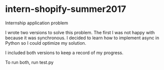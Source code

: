 # intern-shopify-summer2017
Internship application problem

I wrote two versions to solve this problem. The first I was not happy with because it was synchronous.
I decided to learn how to implement async in Python so I could optimize my solution.

I included both versions to keep a record of my progress.

To run both, run test.py
